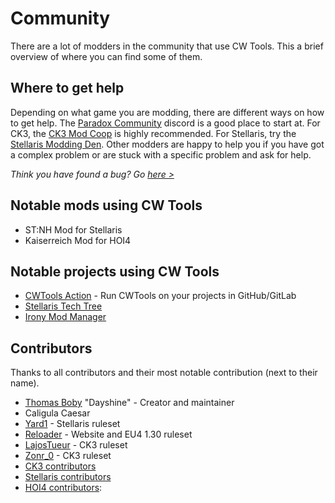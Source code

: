 # Community
There are a lot of modders in the community that use CW Tools. This a brief overview of where you can find some of them.

## Where to get help

Depending on what game you are modding, there are different ways on how to get help. The [Paradox Community]() discord is a good place to start at. For CK3, the [CK3 Mod Coop](https://discord.gg/apEvxDZ) is highly recommended. For Stellaris, try the [Stellaris Modding Den](https://discord.gg/WpeXm2h). Other modders are happy to help you if you have got a complex problem or are stuck with a specific problem and ask for help.

*Think you have found a bug? Go [here >](./contribute)*

## Notable mods using CW Tools
* ST:NH Mod for Stellaris
* Kaiserreich Mod for HOI4

## Notable projects using CW Tools
* [CWTools Action](https://github.com/marketplace/actions/cwtools-action) - Run CWTools on your projects in GitHub/GitLab
* [Stellaris Tech Tree](https://github.com/draconas1/stellaris-tech-tree)
* [Irony Mod Manager](https://bcssov.github.io/IronyModManager/)

## Contributors
Thanks to all contributors and their most notable contribution (next to their name).
* [Thomas Boby](https://github.com/tboby) "Dayshine" - Creator and maintainer
* Caligula Caesar
* [Yard1](https://github.com/Yard1) - Stellaris ruleset
* [Reloader](https://github.com/HerrX2000) - Website and EU4 1.30 ruleset
* [LajosTueur](https://github.com/LaTueur) - CK3 ruleset
* [Zonr_0](https://github.com/Zonr0) - CK3 ruleset
* [CK3 contributors](https://github.com/cwtools/cwtools-ck3-config/graphs/contributors)
* [Stellaris contributors](https://github.com/cwtools/cwtools-stellaris-config/graphs/contributors)
* [HOI4 contributors](https://github.com/cwtools/cwtools-hoi4-config/graphs/contributors):